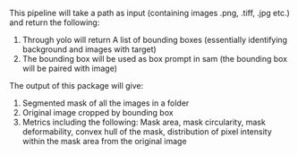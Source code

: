 This pipeline will take a path as input (containing images .png, .tiff, .jpg etc.) and return the following:
1. Through yolo will return A list of bounding boxes (essentially identifying background and images with target)
2. The bounding box will be used as box prompt in sam (the bounding box will be paired with image)

The output of this package will give:
1. Segmented mask of all the images in a folder
2. Original image cropped by bounding box
3. Metrics including the following: Mask area, mask circularity, mask deformability, convex hull of the mask, distribution of pixel intensity within the mask area from the original image
